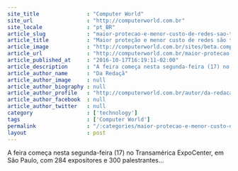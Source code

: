 ```yaml
---
site_title               : "Computer World"
site_url                 : "http://computerworld.com.br"
site_locale              : "pt_BR"
article_slug             : "maior-protecao-e-menor-custo-de-redes-sao-tema-da-futurecom-2016"
article_title            : "Maior proteção e menor custo de redes são tema da Futurecom 2016"
article_image            : "http://computerworld.com.br/sites/beta.computerworld.com.br/files/news_articles/redes_conexao.jpg"
article_url              : "http://computerworld.com.br/maior-protecao-e-menor-custo-de-redes-sao-tema-da-futurecom-2016"
article_published_at     : "2016-10-17T16:19:11-02:00"
article_description      : "A feira começa nesta segunda-feira (17) no Transamérica ExpoCenter, em São Paulo, com 284 expositores e 300 palestrantes..."
article_author_name      : "Da Redaçã"
article_author_image     : null
article_author_biography : null
article_author_profile   : "http://computerworld.com.br/autor/da-redacao"
article_author_facebook  : null
article_author_twitter   : null
category                 : ['technology']
tags                     : ['Computer World']
permalink                : "/:categories/maior-protecao-e-menor-custo-de-redes-sao-tema-da-futurecom-2016/"
layout                   : post
---
```


A feira começa nesta segunda-feira (17) no Transamérica ExpoCenter, em São Paulo, com 284 expositores e 300 palestrantes...
